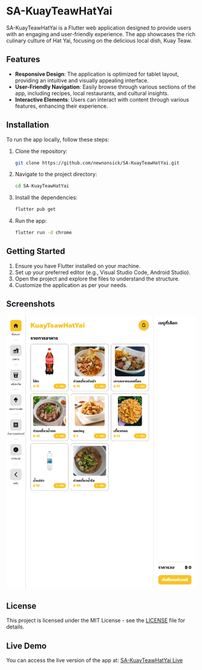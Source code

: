 # SA-KuayTeawHatYai

SA-KuayTeawHatYai is a Flutter web application designed to provide users with an engaging and user-friendly experience. The app showcases the rich culinary culture of Hat Yai, focusing on the delicious local dish, Kuay Teaw.

## Features

- **Responsive Design**: The application is optimized for tablet layout, providing an intuitive and visually appealing interface.
- **User-Friendly Navigation**: Easily browse through various sections of the app, including recipes, local restaurants, and cultural insights.
- **Interactive Elements**: Users can interact with content through various features, enhancing their experience.

## Installation

To run the app locally, follow these steps:

1. Clone the repository:
   ```bash
   git clone https://github.com/newnonsick/SA-KuayTeawHatYai.git
   ```
2. Navigate to the project directory:
   ```bash
   cd SA-KuayTeawHatYai
   ```
3. Install the dependencies:
   ```bash
   flutter pub get
   ```
4. Run the app:
   ```bash
   flutter run -d chrome
   ```

## Getting Started

1. Ensure you have Flutter installed on your machine.
2. Set up your preferred editor (e.g., Visual Studio Code, Android Studio).
3. Open the project and explore the files to understand the structure.
4. Customize the application as per your needs.

## Screenshots

![Screenshot](KuayTeawHatYai.png)


## License

This project is licensed under the MIT License - see the [LICENSE](LICENSE) file for details.

## Live Demo

You can access the live version of the app at: [SA-KuayTeawHatYai Live](https://kuayteawhatyai.vercel.app/)
